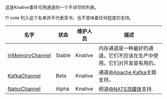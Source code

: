 <!--
This is a generated file and should not be changed manually. All changes should follow the
procedure:

1. Update the information in [`channels.yaml`](channels.yaml).

2. Run the generator tool:
    ```bash
    go run eventing/channels/generator/main.go
    ```
-->

这是Knative事件可用通道的一个不详尽的列表。

!!! note
    列入这个名单并不代表背书，也不意味着任何程度的支持。

| 名字                                                                                                                | 状态   | 维护人员 | 描述                                                                                  |
| ------------------------------------------------------------------------------------------------------------------- | ------ | -------- | ------------------------------------------------------------------------------------- |
| [InMemoryChannel](https://github.com/knative/eventing/tree/{{version}}/config/channels/in-memory-channel/README.md) | Stable | Knative  | 内存通道是一种最好的通道。它们不应该在生产中使用。它们对开发是有用的。                |
| [KafkaChannel](https://github.com/knative-sandbox/eventing-kafka-broker/tree/{{version}}/README.md)                 | Beta   | Knative  | 通道由[Apache Kafka](http://kafka.apache.org/)主题支持。                              |
| [NatssChannel](https://github.com/knative-sandbox/eventing-natss/tree/{{version}}/config/README.md)                 | Alpha  | Knative  | 频道由[NATS流媒体](https://github.com/nats-io/nats-streaming-server#configuring)支持. |


